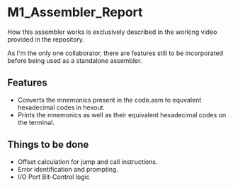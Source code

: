 
# M1_Assembler_Report

How this assembler works is exclusively described in the working video provided in the repository.

As I'm the only one collaborator, there are features still to be incorporated before being used as a standalone assembler.

Features
-
- Converts the mnemonics present in the code.asm to equvalent hexadecimal codes in hexout.
- Prints the mnemonics as well as their equivalent hexadecimal codes on the terminal. 

Things to be done
-
- Offset calculation for jump and call instructions.
- Error identification and prompting.
- I/O Port Bit-Control logic
